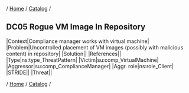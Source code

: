 / [Home](/acctp/) / [Catalog](/acctp/catalog/) /

## DC05 Rogue VM Image In Repository

|Context|Compliance manager works with virtual machine|
|Problem|Uncontrolled placement of VM images (possibly with malicious content) in repository|
|Solution||
|References||
|Type|ns:type_ThreatPattern|
|Victim|su:comp_VirtualMachine|
|Aggressor|su:comp_ComplianceManager|
|Aggr. role|ns:role_Client|
|STRIDE||
|Threat||

/ [Home](/acctp/) / [Catalog](/acctp/catalog/) /
